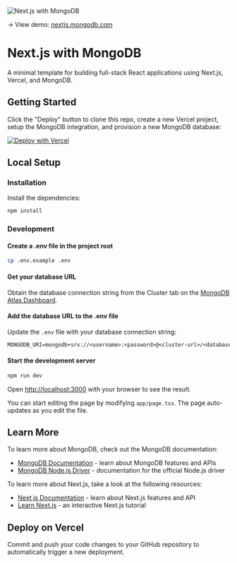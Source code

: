 ![Next.js with MongoDB](./public/og.png)

-> View demo: [nextjs.mongodb.com](nextjs.mongodb.com/?utm_campaign=devrel&utm_source=third-party-content&utm_medium=cta&utm_content=template-nextjs-mongodb&utm_term=jesse.hall)

# Next.js with MongoDB

A minimal template for building full-stack React applications using Next.js, Vercel, and MongoDB.

## Getting Started

Click the "Deploy" button to clone this repo, create a new Vercel project, setup the MongoDB integration, and provision a new MongoDB database:

[![Deploy with Vercel](https://vercel.com/button)](https://vercel.com/new/clone?repository-url=https%3A%2F%2Fgithub.com%2Fmongodb-developer%2Fnextjs-template-mongodb&project-name=mongodb-nextjs&repository-name=mongodb-nextjs&demo-title=MongoDB%20%26%20Next.js%20Starter%20Template&demo-description=A%20minimal%20template%20for%20building%20full-stack%20React%20applications%20using%20Next.js%2C%20Vercel%2C%20and%20MongoDB.&demo-url=https%3A%2F%2Fnextjs.mongodb.com&demo-image=https%3A%2F%2Fnextjs.mongodb.com%2Fog.png&products=%5B%7B%22type%22%3A%22integration%22%2C%22integrationSlug%22%3A%22mongodbatlas%22%2C%22productSlug%22%3A%22atlas%22%2C%22protocol%22%3A%22storage%22%7D%5D) 

## Local Setup

### Installation

Install the dependencies:

```bash
npm install
```

### Development

#### Create a .env file in the project root

```bash
cp .env.example .env
```

#### Get your database URL

Obtain the database connection string from the Cluster tab on the [MongoDB Atlas Dashboard](https://account.mongodb.com/account/login/?utm_campaign=devrel&utm_source=third-party-content&utm_medium=cta&utm_content=template-nextjs-mongodb&utm_term=jesse.hall).

#### Add the database URL to the .env file

Update the `.env` file with your database connection string:

```txt
MONGODB_URI=mongodb+srv://<username>:<password>@<cluster-url>/<database>?retryWrites=true&w=majority
```

#### Start the development server

```bash
npm run dev
```

Open [http://localhost:3000](http://localhost:3000) with your browser to see the result.

You can start editing the page by modifying `app/page.tsx`. The page auto-updates as you edit the file.

## Learn More

To learn more about MongoDB, check out the MongoDB documentation:

- [MongoDB Documentation](https://www.mongodb.com/docs/?utm_campaign=devrel&utm_source=third-party-content&utm_medium=cta&utm_content=template-nextjs-mongodb&utm_term=jesse.hall) - learn about MongoDB features and APIs
- [MongoDB Node.js Driver](https://www.mongodb.com/docs/drivers/node/current/?utm_campaign=devrel&utm_source=third-party-content&utm_medium=cta&utm_content=template-nextjs-mongodb&utm_term=jesse.hall) - documentation for the official Node.js driver

To learn more about Next.js, take a look at the following resources:

- [Next.js Documentation](https://nextjs.org/docs) - learn about Next.js features and API
- [Learn Next.js](https://nextjs.org/learn) - an interactive Next.js tutorial

## Deploy on Vercel

Commit and push your code changes to your GitHub repository to automatically trigger a new deployment.
